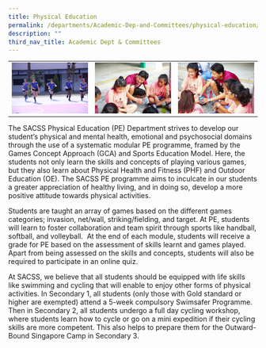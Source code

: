 ```yaml
---
title: Physical Education
permalink: /departments/Academic-Dep-and-Committees/physical-education/
description: ""
third_nav_title: Academic Dept & Committees
---
```

|   |   |   |
|---|---|---|
|![](/images/Departments/Academic%20Dep%20&%20Comittee/Physical%20Education/835B2264-scaled.jpg)   | ![](/images/Departments/Academic%20Dep%20&%20Comittee/Physical%20Education/835B8302-scaled.jpg)  |![](/images/Departments/Academic%20Dep%20&%20Comittee/Physical%20Education/835B8304-scaled.jpg)   |


The SACSS Physical Education (PE) Department strives to develop our student’s physical and mental health, emotional and psychosocial domains through the use of a systematic modular PE programme, framed by the Games Concept Approach (GCA) and Sports Education Model. Here, the students not only learn the skills and concepts of playing various games, but they also learn about Physical Health and Fitness (PHF) and Outdoor Education (OE). The SACSS PE programme aims to inculcate in our students a greater appreciation of healthy living, and in doing so, develop a more positive attitude towards physical activities.

Students are taught an array of games based on the different games categories; invasion, net/wall, striking/fielding, and target. At PE, students will learn to foster collaboration and team spirit through sports like handball, softball, and volleyball.  At the end of each module, students will receive a grade for PE based on the assessment of skills learnt and games played. Apart from being assessed on the skills and concepts, students will also be required to participate in an online quiz.

At SACSS, we believe that all students should be equipped with life skills like swimming and cycling that will enable to enjoy other forms of physical activities. In Secondary 1, all students (only those with Gold standard or higher are exempted) attend a 5-week compulsory Swimsafer Programme. Then in Secondary 2, all students undergo a full day cycling workshop, where students learn how to cycle or go on a mini expedition if their cycling skills are more competent. This also helps to prepare them for the Outward-Bound Singapore Camp in Secondary 3.
